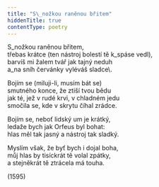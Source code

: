 ```yaml
---
title: "S\_nožkou raněnou břitem"
hiddenTitle: true
contentType: poetry
---
```


<section>

S\_nožkou raněnou břitem,  
třebas krátce (ten nástroj bolestí tě k\_spáse vedl),  
barvíš mi žalem tvář jak tajný neduh  
a\_na sníh červánky vyléváš sladce\\.  

Bojím se (miluji-li, musím bát se)  
smutného konce, že ztiší tvou bědu  
jak té, jež v rudé krvi, v chladném jedu  
smočila se, kde v skrytu číhal zrádce.

Bojím se, neboť lidský um je krátký,  
ledaže bych jak Orfeus byl bohat:  
hlas měl tak jasný a nástroj tak sladký.

Myslím však, že byť bych i dojal boha,  
můj hlas by tisíckrát tě volal zpátky,  
a stejněkrát tě ztrácela má touha.

(1595)

</section>
